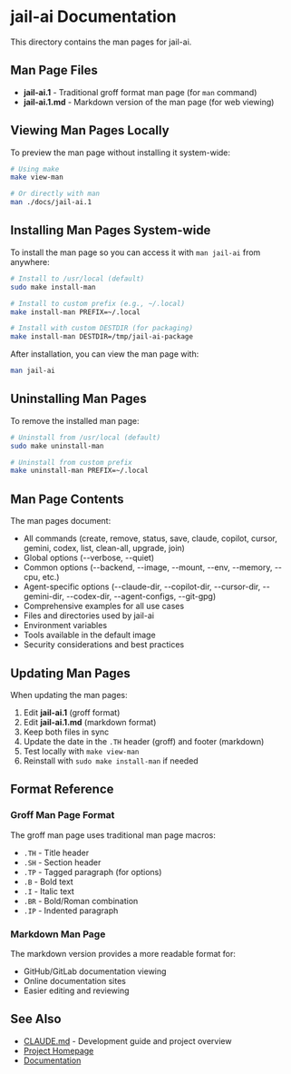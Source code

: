 # jail-ai Documentation

This directory contains the man pages for jail-ai.

## Man Page Files

- **jail-ai.1** - Traditional groff format man page (for `man` command)
- **jail-ai.1.md** - Markdown version of the man page (for web viewing)

## Viewing Man Pages Locally

To preview the man page without installing it system-wide:

```bash
# Using make
make view-man

# Or directly with man
man ./docs/jail-ai.1
```

## Installing Man Pages System-wide

To install the man page so you can access it with `man jail-ai` from anywhere:

```bash
# Install to /usr/local (default)
sudo make install-man

# Install to custom prefix (e.g., ~/.local)
make install-man PREFIX=~/.local

# Install with custom DESTDIR (for packaging)
make install-man DESTDIR=/tmp/jail-ai-package
```

After installation, you can view the man page with:

```bash
man jail-ai
```

## Uninstalling Man Pages

To remove the installed man page:

```bash
# Uninstall from /usr/local (default)
sudo make uninstall-man

# Uninstall from custom prefix
make uninstall-man PREFIX=~/.local
```

## Man Page Contents

The man pages document:

- All commands (create, remove, status, save, claude, copilot, cursor, gemini, codex, list, clean-all, upgrade, join)
- Global options (--verbose, --quiet)
- Common options (--backend, --image, --mount, --env, --memory, --cpu, etc.)
- Agent-specific options (--claude-dir, --copilot-dir, --cursor-dir, --gemini-dir, --codex-dir, --agent-configs, --git-gpg)
- Comprehensive examples for all use cases
- Files and directories used by jail-ai
- Environment variables
- Tools available in the default image
- Security considerations and best practices

## Updating Man Pages

When updating the man pages:

1. Edit **jail-ai.1** (groff format)
2. Edit **jail-ai.1.md** (markdown format)
3. Keep both files in sync
4. Update the date in the `.TH` header (groff) and footer (markdown)
5. Test locally with `make view-man`
6. Reinstall with `sudo make install-man` if needed

## Format Reference

### Groff Man Page Format

The groff man page uses traditional man page macros:

- `.TH` - Title header
- `.SH` - Section header
- `.TP` - Tagged paragraph (for options)
- `.B` - Bold text
- `.I` - Italic text
- `.BR` - Bold/Roman combination
- `.IP` - Indented paragraph

### Markdown Man Page

The markdown version provides a more readable format for:

- GitHub/GitLab documentation viewing
- Online documentation sites
- Easier editing and reviewing

## See Also

- [CLAUDE.md](../CLAUDE.md) - Development guide and project overview
- [Project Homepage](https://github.com/cyrinux/jail-ai)
- [Documentation](https://docs.rs/jail-ai)
